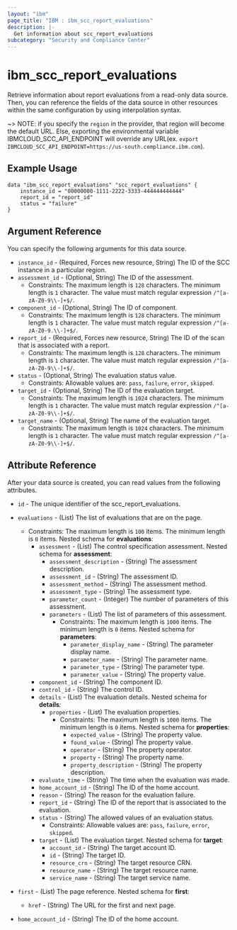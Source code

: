 ```yaml
---
layout: "ibm"
page_title: "IBM : ibm_scc_report_evaluations"
description: |-
  Get information about scc_report_evaluations
subcategory: "Security and Compliance Center"
---
```


# ibm_scc_report_evaluations

Retrieve information about report evaluations from a read-only data source. Then, you can reference the fields of the data source in other resources within the same configuration by using interpolation syntax.

~> NOTE: if you specify the `region` in the provider, that region will become the default URL. Else, exporting the environmental variable IBMCLOUD_SCC_API_ENDPOINT will override any URL(ex. `export IBMCLOUD_SCC_API_ENDPOINT=https://us-south.compliance.ibm.com`).

## Example Usage

```hcl
data "ibm_scc_report_evaluations" "scc_report_evaluations" {
    instance_id = "00000000-1111-2222-3333-444444444444"
    report_id = "report_id"
    status = "failure"
}
```

## Argument Reference

You can specify the following arguments for this data source.

* `instance_id` - (Required, Forces new resource, String) The ID of the SCC instance in a particular region.
* `assessment_id` - (Optional, String) The ID of the assessment.
  * Constraints: The maximum length is `128` characters. The minimum length is `1` character. The value must match regular expression `/^[a-zA-Z0-9\\-]+$/`.
* `component_id` - (Optional, String) The ID of component.
  * Constraints: The maximum length is `128` characters. The minimum length is `1` character. The value must match regular expression `/^[a-zA-Z0-9.\\-]+$/`.
* `report_id` - (Required, Forces new resource, String) The ID of the scan that is associated with a report.
  * Constraints: The maximum length is `128` characters. The minimum length is `1` character. The value must match regular expression `/^[a-zA-Z0-9\\-]+$/`.
* `status` - (Optional, String) The evaluation status value.
  * Constraints: Allowable values are: `pass`, `failure`, `error`, `skipped`.
* `target_id` - (Optional, String) The ID of the evaluation target.
  * Constraints: The maximum length is `1024` characters. The minimum length is `1` character. The value must match regular expression `/^[a-zA-Z0-9\\-]+$/`.
* `target_name` - (Optional, String) The name of the evaluation target.
  * Constraints: The maximum length is `1024` characters. The minimum length is `1` character. The value must match regular expression `/^[a-zA-Z0-9\\-]+$/`.

## Attribute Reference

After your data source is created, you can read values from the following attributes.

* `id` - The unique identifier of the scc_report_evaluations.
* `evaluations` - (List) The list of evaluations that are on the page.
  * Constraints: The maximum length is `100` items. The minimum length is `0` items.
Nested schema for **evaluations**:
	* `assessment` - (List) The control specification assessment.
	Nested schema for **assessment**:
		* `assessment_description` - (String) The assessment description.
		* `assessment_id` - (String) The assessment ID.
		* `assessment_method` - (String) The assessment method.
		* `assessment_type` - (String) The assessment type.
		* `parameter_count` - (Integer) The number of parameters of this assessment.
		* `parameters` - (List) The list of parameters of this assessment.
		  * Constraints: The maximum length is `1000` items. The minimum length is `0` items.
		Nested schema for **parameters**:
			* `parameter_display_name` - (String) The parameter display name.
			* `parameter_name` - (String) The parameter name.
			* `parameter_type` - (String) The parameter type.
			* `parameter_value` - (String) The property value.
	* `component_id` - (String) The component ID.
	* `control_id` - (String) The control ID.
	* `details` - (List) The evaluation details.
	Nested schema for **details**:
		* `properties` - (List) The evaluation properties.
		  * Constraints: The maximum length is `1000` items. The minimum length is `0` items.
		Nested schema for **properties**:
			* `expected_value` - (String) The property value.
			* `found_value` - (String) The property value.
			* `operator` - (String) The property operator.
			* `property` - (String) The property name.
			* `property_description` - (String) The property description.
	* `evaluate_time` - (String) The time when the evaluation was made.
	* `home_account_id` - (String) The ID of the home account.
	* `reason` - (String) The reason for the evaluation failure.
	* `report_id` - (String) The ID of the report that is associated to the evaluation.
	* `status` - (String) The allowed values of an evaluation status.
	  * Constraints: Allowable values are: `pass`, `failure`, `error`, `skipped`.
	* `target` - (List) The evaluation target.
	Nested schema for **target**:
		* `account_id` - (String) The target account ID.
		* `id` - (String) The target ID.
		* `resource_crn` - (String) The target resource CRN.
		* `resource_name` - (String) The target resource name.
		* `service_name` - (String) The target service name.

* `first` - (List) The page reference.
Nested schema for **first**:
	* `href` - (String) The URL for the first and next page.

* `home_account_id` - (String) The ID of the home account.

